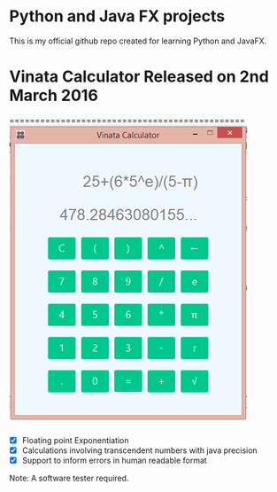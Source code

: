# Python and Java FX projects
This is my official github repo created for learning Python and JavaFX.

# Vinata Calculator Released on 2nd March 2016
==============================================
![alt tag](Demo-Vinata.png)

- [x] Floating point Exponentiation
- [x] Calculations involving transcendent numbers with java precision
- [x] Support to inform errors in human readable format

Note: A software tester required.